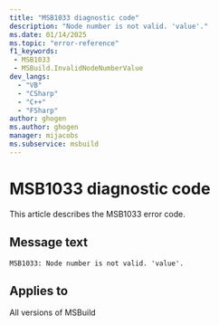 ```yaml
---
title: "MSB1033 diagnostic code"
description: "Node number is not valid. 'value'."
ms.date: 01/14/2025
ms.topic: "error-reference"
f1_keywords:
 - MSB1033
 - MSBuild.InvalidNodeNumberValue
dev_langs:
  - "VB"
  - "CSharp"
  - "C++"
  - "FSharp"
author: ghogen
ms.author: ghogen
manager: mijacobs
ms.subservice: msbuild
---
```


# MSB1033 diagnostic code

<!-- :::ErrorDefinitionDescription::: -->
<!-- :::editable-content name="introDescription"::: -->
This article describes the MSB1033 error code.
<!-- :::editable-content-end::: -->

## Message text

`MSB1033: Node number is not valid. 'value'.`

<!-- :::editable-content name="postOutputDescription"::: -->
<!--
{StrBegin="MSBUILD : error MSB1033: "}
      UE: This message does not need in-line parameters because the exception takes care of displaying the invalid arg.
      This error is shown when a user specifies a CPU value that is zero or less. For example, -nodeMode:foo instead of -nodeMode:2.
      LOCALIZATION: The prefix "MSBUILD : error MSBxxxx:" should not be localized.
-->
<!-- :::editable-content-end::: -->
<!-- :::ErrorDefinitionDescription-end::: -->

## Applies to

All versions of MSBuild
